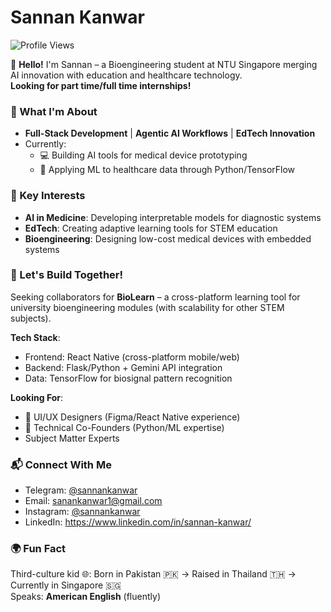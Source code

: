 # Sannan Kanwar  
![Profile Views](https://komarev.com/ghpvc/?username=sannankanwar&color=blueviolet)

👋 **Hello!** I'm Sannan – a Bioengineering student at NTU Singapore merging AI innovation with education and healthcare technology.  
**Looking for part time/full time internships!**

### 🚀 What I'm About  
- **Full-Stack Development** | **Agentic AI Workflows** | **EdTech Innovation**  
- Currently:   
  - 💻 Building AI tools for medical device prototyping  
  - 🔬 Applying ML to healthcare data through Python/TensorFlow  

### 🌟 Key Interests  
- **AI in Medicine**: Developing interpretable models for diagnostic systems  
- **EdTech**: Creating adaptive learning tools for STEM education  
- **Bioengineering**: Designing low-cost medical devices with embedded systems  

### 🤝 Let's Build Together!  
Seeking collaborators for **BioLearn** – a cross-platform learning tool for university bioengineering modules (with scalability for other STEM subjects).  

  **Tech Stack**:  
   - Frontend: React Native (cross-platform mobile/web)  
   - Backend: Flask/Python + Gemini API integration  
   - Data: TensorFlow for biosignal pattern recognition  

**Looking For**:  
- 🎨 UI/UX Designers (Figma/React Native experience)  
- 🤖 Technical Co-Founders (Python/ML expertise)
- Subject Matter Experts

### 📬 Connect With Me  
- Telegram: [@sannankanwar](https://t.me/sannankanwar)  
- Email: sanankanwar1@gmail.com  
- Instagram: [@sannankanwar](https://www.instagram.com/sannankanwar)  
- LinkedIn: https://www.linkedin.com/in/sannan-kanwar/

### 🌍 Fun Fact  
Third-culture kid 🌐: Born in Pakistan 🇵🇰 → Raised in Thailand 🇹🇭 → Currently in Singapore 🇸🇬  
Speaks: **American English** (fluently)

<!---
sannankanwar/sannankanwar is a ✨ special ✨ repository because its `README.md` (this file) appears on your GitHub profile.
You can click the Preview link to take a look at your changes.
--->
